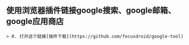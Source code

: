 ## 使用浏览器插件链接google搜索、google邮箱、google应用商店
    > 0. 打开这个链接[插件下载](https://github.com/focusdroid/google-tool)
